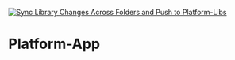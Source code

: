 [![Sync Library Changes Across Folders and Push to Platform-Libs](https://github.com/Rajesh-playground/Platform-App/actions/workflows/sync_and_push.yml/badge.svg)](https://github.com/Rajesh-playground/Platform-App/actions/workflows/sync_and_push.yml)
# Platform-App
